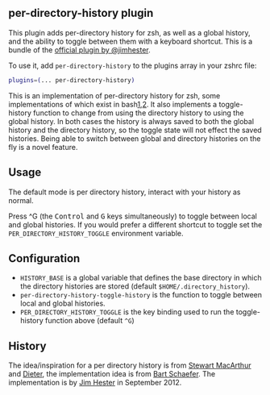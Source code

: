 per-directory-history plugin
----------------------------

This plugin adds per-directory history for zsh, as well as a global history,
and the ability to toggle between them with a keyboard shortcut. This is a
bundle of the [official plugin by @jimhester][5].

To use it, add `per-directory-history` to the plugins array in your zshrc file:

```zsh
plugins=(... per-directory-history)
```

This is an implementation of per-directory history for zsh, some implementations
of which exist in bash[1][],[2][]. It also implements a toggle-history function
to change from using the directory history to using the global history. In both
cases the history is always saved to both the global history and the directory
history, so the toggle state will not effect the saved histories. Being able to
switch between global and directory histories on the fly is a novel feature.

## Usage

The default mode is per directory history, interact with your history as normal.

Press ^G (the <kbd>Control</kbd> and <kbd>G</kbd> keys simultaneously) to toggle
between local and global histories. If you would prefer a different shortcut to
toggle set the `PER_DIRECTORY_HISTORY_TOGGLE` environment variable.

## Configuration

* `HISTORY_BASE` is a global variable that defines the base directory in which the
  directory histories are stored (default `$HOME/.directory_history`).
* `per-directory-history-toggle-history` is the function to toggle between local
  and global histories.
* `PER_DIRECTORY_HISTORY_TOGGLE` is the key binding used to run the toggle-history
  function above (default `^G`)

## History

The idea/inspiration for a per directory history is from [Stewart MacArthur][1]
and [Dieter][2], the implementation idea is from [Bart Schaefer][3]. The
implementation is by [Jim Hester][4] in September 2012.

[1]: http://www.compbiome.com/2010/07/bash-per-directory-bash-history.html
[2]: http://dieter.plaetinck.be/per_directory_bash
[3]: https://www.zsh.org/mla/users/1997/msg00226.html
[4]: https://jimhester.com
[5]: https://ghproxy.com/https://github.com/jimhester/per-directory-history
